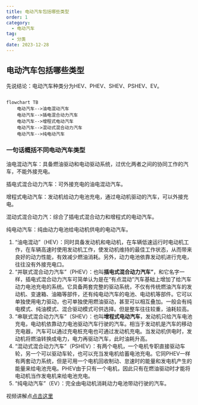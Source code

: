 ```yaml
---
title: 电动汽车包括哪些类型
order: 1
category:
  - 电动汽车
tag:
  - 分类
date: 2023-12-28
---
```


## 电动汽车包括哪些类型

先说结论：电动汽车种类分为HEV、PHEV、SHEV、PSHEV、EV。


```mermaid

flowchart TB
    电动汽车-->油电混动汽车
    电动汽车-->插电混合动力汽车
    电动汽车-->增程式电动汽车
    电动汽车-->混动式混合动力汽车
    电动汽车-->纯电动汽车
```

### 一句话概括不同电动汽车类型

油电混动汽车：具备燃油驱动和电动驱动系统，过优化两者之间的协同工作的汽车，不能外接充电。

插电式混合动力汽车：可外接充电的油电混动汽车。

增程式电动汽车：发动机给动力电池充电，通过电动机驱动的汽车，可以外接充电。

混动式混合动力汽：综合了插电式混合动力和增程式的电动汽车。

纯电动汽车：纯由动力电池给电动机供电的电动汽车。

1. “油电混动”（HEV）：同时具备发动机和电动机，在车辆低速运行时电动机工作，在车辆高速时使用发动机工作，使发动机维持的最佳工作状态，从而带来良好的动力性能，有效减少燃油消耗。另外，动力电池依靠发动机进行充电，往往没有外接充电口。
2. “并联式混合动力汽车”（PHEV）：也叫**插电式混合动力汽车”**，和它名字一样，插电式混合动力汽车可简单认为是在“有点混动”汽车基础上增加了给汽车动力电池充电的系统。它具备两套完整的驱动系统，不仅有传统燃油汽车的发动机、变速箱、油箱等部件，还有纯电动汽车的电池、电动机等部件。它可以单独使用电力驱动，也可单独使用燃油驱动，甚至可以相互叠加。一般会有纯电模式、纯油模式、混合驱动模式可供选择。但是整车往往较重，油耗较高。
3. “串联式混合动力汽车”（SHEV）：也叫**增程式电动汽车**，发动机只给汽车电池充电，电动机依靠动力电池驱动汽车行驶的汽车。相当于发动机是汽车的移动充电器，汽车可以通过充电桩充电也可通过发动机充电。当发动机供电时，发动机将燃油转换成电力，电力再驱动汽车，此时油耗升高。
4. “混动式混合动力汽车”（PSHEV）：有两个电机，一个电机专职直接驱动车轮，另一个可以驱动车轮，也可以充当发电机给蓄电池充电。它同PHEV一样有两套动力系统，但是可用一个电机回收制动、怠速时的能量和发电机产生的能量来给电池充电。PHEV由于只有一个电机，因此只有在燃油驱动时才能将电动机当作发电机来给电池充电。
5. “纯电动汽车”（EV）：完全由电动机消耗动力电池带动行驶的汽车。

视频讲解点<a href="https://car.autohome.com.cn/baike/detail_7_18_1149.html">点击这里</a>